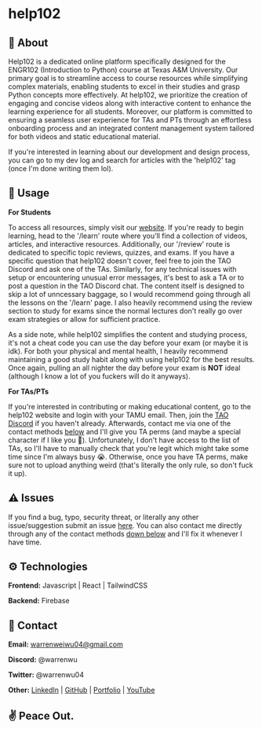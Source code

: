 # help102

## 🤔 About

Help102 is a dedicated online platform specifically designed for the ENGR102 (Introduction to Python) course at Texas A&M University. Our primary goal is to streamline access to course resources while simplifying complex materials, enabling students to excel in their studies and grasp Python concepts more effectively. At help102, we prioritize the creation of engaging and concise videos along with interactive content to enhance the learning experience for all students. Moreover, our platform is committed to ensuring a seamless user experience for TAs and PTs through an effortless onboarding process and an integrated content management system tailored for both videos and static educational material.

If you're interested in learning about our development and design process, you can go to my dev log and search for articles with the 'help102' tag (once I'm done writing them lol).

## 🎈 Usage

**For Students**

To access all resources, simply visit our [website](https://help102.vercel.app/). If you're ready to begin learning, head to the '/learn' route where you'll find a collection of videos, articles, and interactive resources. Additionally, our '/review' route is dedicated to specific topic reviews, quizzes, and exams. If you have a specific question that help102 doesn't cover, feel free to join the TAO Discord and ask one of the TAs. Similarly, for any technical issues with setup or encountering unusual error messages, it's best to ask a TA or to post a question in the TAO Discord chat. The content itself is designed to skip a lot of unncessary baggage, so I would recommend going through all the lessons on the '/learn' page. I also heavily recommend using the review section to study for exams since the normal lectures don't really go over exam strategies or allow for sufficient practice. 

As a side note, while help102 simplifies the content and studying process, it's not a cheat code you can use the day before your exam (or maybe it is idk). For both your physical and mental health, I heavily recommend maintaining a good study habit along with using help102 for the best results. Once again, pulling an all nighter the day before your exam is **NOT** ideal (although I know a lot of you fuckers will do it anyways).

**For TAs/PTs**

If you're interested in contributing or making educational content, go to the help102 website and login with your TAMU email. Then, join the [TAO Discord](https://tx.ag/216server) if you haven't already. Afterwards, contact me via one of the contact methods [below](https://github.com/WarrenWu4/help102?tab=readme-ov-file#contact) and I'll give you TA perms (and maybe a special character if I like you 🙂). Unfortunately, I don't have access to the list of TAs, so I'll have to manually check that you're legit which might take some time since I'm always busy 😭. Otherwise, once you have TA perms, make sure not to upload anything weird (that's literally the only rule, so don't fuck it up).

## ⚠️ Issues

If you find a bug, typo, security threat, or literally any other issue/suggestion submit an issue [here](https://github.com/WarrenWu4/help102/issues/new). You can also contact me directly through any of the contact methods [down below](https://github.com/WarrenWu4/help102?tab=readme-ov-file#contact) and I'll fix it whenever I have time.

## ⚙️ Technologies

**Frontend:** Javascript | React | TailwindCSS

**Backend:** Firebase

## 💬 Contact

**Email:** warrenweiwu04@gmail.com

**Discord:** @warrenwu

**Twitter:** @warrenwu04

**Other:** 
[LinkedIn](https://www.linkedin.com/in/warren-wu4/) | [GitHub](https://github.com/WarrenWu4) | [Portfolio](https://www.warrenwu.dev/) | [YouTube](https://www.youtube.com/channel/UCiJosbDdPhrP3Rn3hfSBInw/)

## ✌️ Peace Out.
